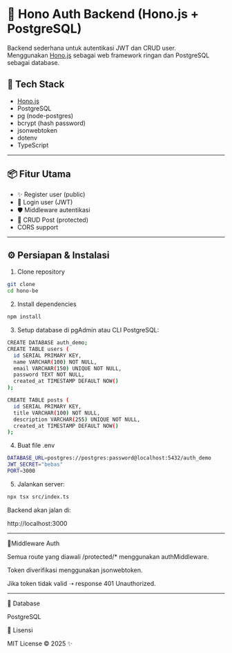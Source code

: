 # 🌙 Hono Auth Backend (Hono.js + PostgreSQL)

Backend sederhana untuk autentikasi JWT dan CRUD user.  
Menggunakan [Hono.js](https://hono.dev/) sebagai web framework ringan dan PostgreSQL sebagai database.

## 🧰 Tech Stack

- [Hono.js](https://hono.dev/)
- PostgreSQL
- pg (node-postgres)
- bcrypt (hash password)
- jsonwebtoken
- dotenv
- TypeScript

---

## 📦 Fitur Utama

- ✨ Register user (public)
- 🔑 Login user (JWT)
- 🛡️ Middleware autentikasi
- 🧑 CRUD Post (protected)
- CORS support

---

## ⚙️ Persiapan & Instalasi

1. Clone repository

```bash
git clone
cd hono-be
```

2. Install dependencies

```bash
npm install
```

3. Setup database di pgAdmin atau CLI PostgreSQL:

```bash
CREATE DATABASE auth_demo;
CREATE TABLE users (
  id SERIAL PRIMARY KEY,
  name VARCHAR(100) NOT NULL,
  email VARCHAR(150) UNIQUE NOT NULL,
  password TEXT NOT NULL,
  created_at TIMESTAMP DEFAULT NOW()
);

CREATE TABLE posts (
  id SERIAL PRIMARY KEY,
  title VARCHAR(100) NOT NULL,
  description VARCHAR(255) UNIQUE NOT NULL,
  created_at TIMESTAMP DEFAULT NOW()
);
```

4. Buat file .env

```bash
DATABASE_URL=postgres://postgres:password@localhost:5432/auth_demo
JWT_SECRET="bebas"
PORT=3000
```

5. Jalankan server:

```bash
npx tsx src/index.ts
```

Backend akan jalan di:

http://localhost:3000

---

🧰Middleware Auth

Semua route yang diawali /protected/\* menggunakan authMiddleware.

Token diverifikasi menggunakan jsonwebtoken.

Jika token tidak valid ➝ response 401 Unauthorized.

---

🐘 Database

PostgreSQL

📜 Lisensi

MIT License © 2025 ✨
